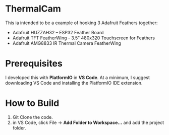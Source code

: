 # ThermalCam

This ia intended to be a example of hooking 3 Adafruit Feathers together:
  - Adafruit HUZZAH32 – ESP32 Feather Board
  - Adafruit TFT FeatherWing - 3.5" 480x320 Touchscreen for Feathers
  - Adafruit AMG8833 IR Thermal Camera FeatherWing

# Prerequisites
I developed this with **PlatformIO** in **VS Code**. At a minimum, I suggest downloading VS Code and installing the PlatformIO IDE extension.

# How to Build
1. Git Clone the code.
2. in VS Code, click File -> **Add Folder to Workspace...** and add the project folder.


